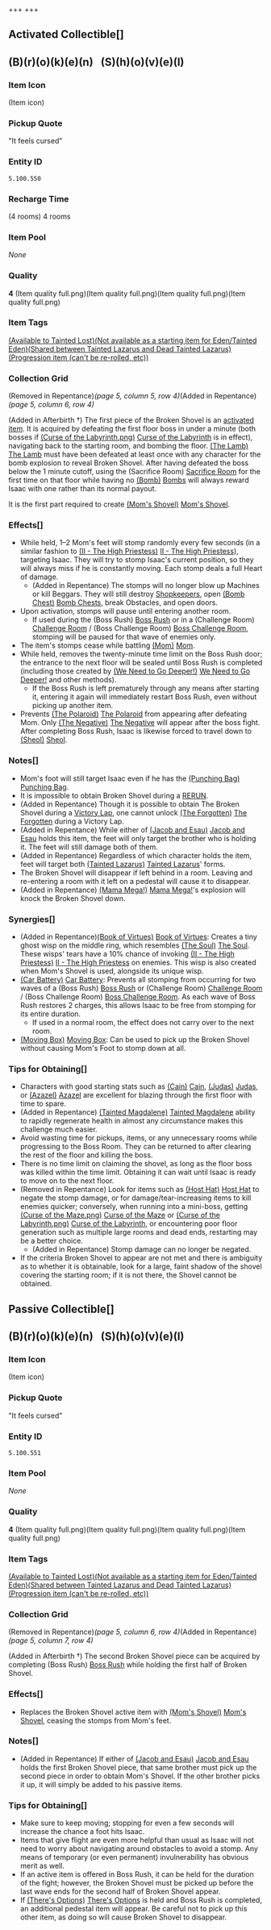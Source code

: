 +++
+++

Activated Collectible[]
-----------------------





(B)(r)(o)(k)(e)(n)   (S)(h)(o)(v)(e)(l)
---------------------------------------



### Item Icon


(Item icon)


### Pickup Quote


"It feels cursed"


### Entity ID


`5.100.550`


### Recharge Time


(4 rooms) 4 rooms


### Item Pool


*None*


### Quality


**4** (Item quality full.png)(Item quality full.png)(Item quality full.png)(Item quality full.png)


### Item Tags


[(Available to Tainted Lost)](/wiki/Item_Tags_offensive "Available to Tainted Lost")[(Not available as a starting item for Eden/Tainted Eden)](/wiki/Item_Tags_noeden "Not available as a starting item for Eden/Tainted Eden")[(Shared between Tainted Lazarus and Dead Tainted Lazarus)](/wiki/Item_Tags_lazarussharedglobal "Shared between Tainted Lazarus and Dead Tainted Lazarus")[(Progression item (can't be re-rolled, etc))](/wiki/Item_Tags_quest "Progression item (can't be re-rolled, etc)")


### Collection Grid


(Removed in Repentance)*(page 5, column 5, row 4)*(Added in Repentance)*(page 5, column 6, row 4)*


(Added in Afterbirth †)
The first piece of the Broken Shovel is an [activated item](/wiki/Items#Activated_Collectibles "Items"). It is acquired by defeating the first floor boss in under a minute (both bosses if [(Curse of the Labyrinth.png)](https://static.wikia.nocookie.net/bindingofisaacre_gamepedia/images/7/77/Curse_of_the_Labyrinth.png/revision/latest?cb=20211023085047) [Curse of the Labyrinth](/wiki/Curses "Curses") is in effect), navigating back to the starting room, and bombing the floor. [(The Lamb)](/wiki/The_Lamb "The Lamb") [The Lamb](/wiki/The_Lamb "The Lamb") must have been defeated at least once with any character for the bomb explosion to reveal Broken Shovel. After having defeated the boss below the 1 minute cutoff, using the (Sacrifice Room) [Sacrifice Room](/wiki/Sacrifice_Room "Sacrifice Room") for the first time on that floor while having no [(Bomb)](/wiki/Bomb "Bomb") [Bombs](/wiki/Bomb "Bomb") will always reward Isaac with one rather than its normal payout.


It is the first part required to create [(Mom's Shovel)](/wiki/Mom%27s_Shovel "Mom's Shovel") [Mom's Shovel](/wiki/Mom%27s_Shovel "Mom's Shovel").



### Effects[]


* While held, 1–2 Mom's feet will stomp randomly every few seconds (in a similar fashion to [(II - The High Priestess)](/wiki/Cards_and_Runes "II - The High Priestess") [II - The High Priestess](/wiki/Cards_and_Runes "Cards and Runes")), targeting Isaac. They will try to stomp Isaac's current position, so they will always miss if he is constantly moving. Each stomp deals a full Heart of damage.
	+ (Added in Repentance) The stomps will no longer blow up Machines or kill Beggars. They will still destroy [Shopkeepers](/wiki/Shopkeeper "Shopkeeper"), open [(Bomb Chest)](/wiki/Bomb_Chest "Bomb Chest") [Bomb Chests](/wiki/Bomb_Chest "Bomb Chest"), break Obstacles, and open doors.
* Upon activation, stomps will pause until entering another room.
	+ If used during the (Boss Rush) [Boss Rush](/wiki/Boss_Rush "Boss Rush") or in a (Challenge Room) [Challenge Room](/wiki/Challenge_Room "Challenge Room") / (Boss Challenge Room) [Boss Challenge Room](/wiki/Boss_Challenge_Room "Boss Challenge Room"), stomping will be paused for that wave of enemies only.
* The item's stomps cease while battling [(Mom)](/wiki/Mom "Mom") [Mom](/wiki/Mom "Mom").
* While held, removes the twenty-minute time limit on the Boss Rush door; the entrance to the next floor will be sealed until Boss Rush is completed (including those created by [(We Need to Go Deeper!)](/wiki/We_Need_to_Go_Deeper! "We Need to Go Deeper!") [We Need to Go Deeper!](/wiki/We_Need_to_Go_Deeper! "We Need to Go Deeper!") and other methods).
	+ If the Boss Rush is left prematurely through any means after starting it, entering it again will immediately restart Boss Rush, even without picking up another item.
* Prevents [(The Polaroid)](/wiki/The_Polaroid "The Polaroid") [The Polaroid](/wiki/The_Polaroid "The Polaroid") from appearing after defeating Mom. Only [(The Negative)](/wiki/The_Negative "The Negative") [The Negative](/wiki/The_Negative "The Negative") will appear after the boss fight. After completing Boss Rush, Isaac is likewise forced to travel down to [(Sheol)](/wiki/Sheol "Sheol") [Sheol](/wiki/Sheol "Sheol").


### Notes[]


* Mom's foot will still target Isaac even if he has the [(Punching Bag)](/wiki/Punching_Bag "Punching Bag") [Punching Bag](/wiki/Punching_Bag "Punching Bag").
* It is impossible to obtain Broken Shovel during a [RERUN](/wiki/RERUN "RERUN").
* (Added in Repentance) Though it is possible to obtain The Broken Shovel during a [Victory Lap](/wiki/Victory_Lap "Victory Lap"), one cannot unlock  [(The Forgotten)](/wiki/The_Forgotten "The Forgotten") [The Forgotten](/wiki/The_Forgotten "The Forgotten") during a Victory Lap.
* (Added in Repentance) While either of  [(Jacob and Esau)](/wiki/Jacob_and_Esau "Jacob and Esau") [Jacob and Esau](/wiki/Jacob_and_Esau "Jacob and Esau") holds this item, the feet will only target the brother who is holding it. The feet will still damage both of them.
* (Added in Repentance) Regardless of which character holds the item, feet will target both  [(Tainted Lazarus)](/wiki/Tainted_Lazarus "Tainted Lazarus") [Tainted Lazarus](/wiki/Tainted_Lazarus "Tainted Lazarus")' forms.
* The Broken Shovel will disappear if left behind in a room. Leaving and re-entering a room with it left on a pedestal will cause it to disappear.
* (Added in Repentance) [(Mama Mega!)](/wiki/Mama_Mega! "Mama Mega!") [Mama Mega!](/wiki/Mama_Mega! "Mama Mega!")'s explosion will knock the Broken Shovel down.


### Synergies[]


* (Added in Repentance)[(Book of Virtues)](/wiki/Book_of_Virtues "Book of Virtues") [Book of Virtues](/wiki/Book_of_Virtues "Book of Virtues"): Creates a tiny ghost wisp on the middle ring, which resembles  [(The Soul)](/wiki/The_Soul_(Character) "The Soul") [The Soul](/wiki/The_Soul_(Character) "The Soul (Character)"). These wisps' tears have a 10% chance of invoking [(II - The High Priestess)](/wiki/Cards_and_Runes "II - The High Priestess") [II - The High Priestess](/wiki/Cards_and_Runes "Cards and Runes") on enemies. This wisp is also created when Mom's Shovel is used, alongside its unique wisp.
* [(Car Battery)](/wiki/Car_Battery "Car Battery") [Car Battery](/wiki/Car_Battery "Car Battery"): Prevents all stomping from occurring for two waves of a (Boss Rush) [Boss Rush](/wiki/Boss_Rush "Boss Rush") or (Challenge Room) [Challenge Room](/wiki/Challenge_Room "Challenge Room") / (Boss Challenge Room) [Boss Challenge Room](/wiki/Boss_Challenge_Room "Boss Challenge Room"). As each wave of Boss Rush restores 2 charges, this allows Isaac to be free from stomping for its entire duration.
	+ If used in a normal room, the effect does not carry over to the next room.
* [(Moving Box)](/wiki/Moving_Box "Moving Box") [Moving Box](/wiki/Moving_Box "Moving Box"): Can be used to pick up the Broken Shovel without causing Mom's Foot to stomp down at all.


### Tips for Obtaining[]


* Characters with good starting stats such as  [(Cain)](/wiki/Cain "Cain") [Cain](/wiki/Cain "Cain"),  [(Judas)](/wiki/Judas "Judas") [Judas](/wiki/Judas "Judas"), or  [(Azazel)](/wiki/Azazel "Azazel") [Azazel](/wiki/Azazel "Azazel") are excellent for blazing through the first floor with time to spare.
* (Added in Repentance)  [(Tainted Magdalene)](/wiki/Tainted_Magdalene "Tainted Magdalene") [Tainted Magdalene](/wiki/Tainted_Magdalene "Tainted Magdalene") ability to rapidly regenerate health in almost any circumstance makes this challenge much easier.
* Avoid wasting time for pickups, items, or any unnecessary rooms while progressing to the Boss Room. They can be returned to after clearing the rest of the floor and killing the boss.
* There is no time limit on claiming the shovel, as long as the floor boss was killed within the time limit. Obtaining it can wait until Isaac is ready to move on to the next floor.
* (Removed in Repentance) Look for items such as [(Host Hat)](/wiki/Host_Hat "Host Hat") [Host Hat](/wiki/Host_Hat "Host Hat") to negate the stomp damage, or for damage/tear-increasing items to kill enemies quicker; conversely, when running into a mini-boss, getting [(Curse of the Maze.png)](https://static.wikia.nocookie.net/bindingofisaacre_gamepedia/images/d/d0/Curse_of_the_Maze.png/revision/latest?cb=20211023084907) [Curse of the Maze](/wiki/Curses "Curses") or [(Curse of the Labyrinth.png)](https://static.wikia.nocookie.net/bindingofisaacre_gamepedia/images/7/77/Curse_of_the_Labyrinth.png/revision/latest?cb=20211023085047) [Curse of the Labyrinth](/wiki/Curses "Curses"), or encountering poor floor generation such as multiple large rooms and dead ends, restarting may be a better choice.
	+ (Added in Repentance) Stomp damage can no longer be negated.
* If the criteria Broken Shovel to appear are not met and there is ambiguity as to whether it is obtainable, look for a large, faint shadow of the shovel covering the starting room; if it is not there, the Shovel cannot be obtained.


Passive Collectible[]
---------------------





(B)(r)(o)(k)(e)(n)   (S)(h)(o)(v)(e)(l)
---------------------------------------



### Item Icon


(Item icon)


### Pickup Quote


"It feels cursed"


### Entity ID


`5.100.551`


### Item Pool


*None*


### Quality


**4** (Item quality full.png)(Item quality full.png)(Item quality full.png)(Item quality full.png)


### Item Tags


[(Available to Tainted Lost)](/wiki/Item_Tags_offensive "Available to Tainted Lost")[(Not available as a starting item for Eden/Tainted Eden)](/wiki/Item_Tags_noeden "Not available as a starting item for Eden/Tainted Eden")[(Shared between Tainted Lazarus and Dead Tainted Lazarus)](/wiki/Item_Tags_lazarussharedglobal "Shared between Tainted Lazarus and Dead Tainted Lazarus")[(Progression item (can't be re-rolled, etc))](/wiki/Item_Tags_quest "Progression item (can't be re-rolled, etc)")


### Collection Grid


(Removed in Repentance)*(page 5, column 6, row 4)*(Added in Repentance)*(page 5, column 7, row 4)*


(Added in Afterbirth †)
The second Broken Shovel piece can be acquired by completing (Boss Rush) [Boss Rush](/wiki/Boss_Rush "Boss Rush") while holding the first half of Broken Shovel. 



### Effects[]


* Replaces the Broken Shovel active item with [(Mom's Shovel)](/wiki/Mom%27s_Shovel "Mom's Shovel") [Mom's Shovel](/wiki/Mom%27s_Shovel "Mom's Shovel"), ceasing the stomps from Mom's feet.


### Notes[]


* (Added in Repentance) If either of  [(Jacob and Esau)](/wiki/Jacob_and_Esau "Jacob and Esau") [Jacob and Esau](/wiki/Jacob_and_Esau "Jacob and Esau") holds the first Broken Shovel piece, that same brother must pick up the second piece in order to obtain Mom's Shovel. If the other brother picks it up, it will simply be added to his passive items.


### Tips for Obtaining[]


* Make sure to keep moving; stopping for even a few seconds will increase the chance a foot hits Isaac.
* Items that give flight are even more helpful than usual as Isaac will not need to worry about navigating around obstacles to avoid a stomp. Any means of temporary (or even permanent) invulnerability has obvious merit as well.
* If an active item is offered in Boss Rush, it can be held for the duration of the fight; however, the Broken Shovel must be picked up before the last wave ends for the second half of Broken Shovel appear.
* If [(There's Options)](/wiki/There%27s_Options "There's Options") [There's Options](/wiki/There%27s_Options "There's Options") is held and Boss Rush is completed, an additional pedestal item will appear. Be careful not to pick up this other item, as doing so will cause Broken Shovel to disappear.



